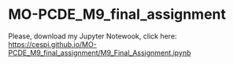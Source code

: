 # MO-PCDE_M9_final_assignment 
Please, download my Jupyter Notewook, click here:
<https://cespi.github.io/MO-PCDE_M9_final_assignment/M9_Final_Assignment.ipynb>
